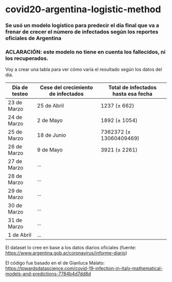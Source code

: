 # covid20-argentina-logistic-method

### Se usó un modelo logístico para predecir el día final que va a frenar de crecer el número de infectados según los reportes oficiales de Argentina

### ACLARACIÓN: este modelo no tiene en cuenta los fallecidos, ni los recuperados.

Voy a crear una tabla para ver cómo varía el resultado según los datos del día.

| Día de testeo | Cese del crecimiento de infectados| Total de infectados hasta esa fecha |
| ------------- | ------------- | ------------- |
| 23 de Marzo  | 25 de Abril | 1237 (± 662)|
| 24 de Marzo  | 2 de Mayo | 1892 (± 1054)|
| 25 de Marzo | 18 de Junio | 7362372 (± 13060409469)|
| 26 de Marzo | 9 de Mayo | 3921 (± 2261) |
| 27 de Marzo | ... |
| 28 de Marzo | ... |
| 29 de Marzo | ... |
| 30 de Marzo | ... |
| 31 de Marzo | ... |
| 1 de Abril | ... |

El dataset lo cree en base a los datos diarios oficiales (fuente: https://www.argentina.gob.ar/coronavirus/informe-diario)

El código fue basado en el de Gianluca Malato: https://towardsdatascience.com/covid-19-infection-in-italy-mathematical-models-and-predictions-7784b4d7dd8d
